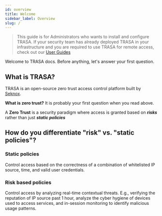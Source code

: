 ```yaml
---
id: overview
title: Welcome
sidebar_label: Overview
slug: /
---
```


> This guide is for Administrators who wants to install and configure TRASA. If your security team has already deployed TRASA in your infrastructure and you are required to use TRASA for remote access, check out our [User Guides](https://www.trasa.io/docs/guides/getting-started 'User Guides')

Welcome to TRASA docs. Before anything, let's answer your first question.

## What is TRASA?

TRASA is an open-source zero trust access control platform built by [Seknox](https://seknox.com).

**What is zero trust?** It is probably your first question when you read above.

A **Zero Trust** is a security paradigm where access is granted based on **_risks_** rather than just **_static policies_**

## How do you differentiate "risk" vs. "static policies"?

### Static policies

Control access based on the correctness of a combination of whitelisted IP source, time, and valid user credentials.

### Risk based policies

Control access by analyzing real-time contextual threats. E.g., verifying the reputation of IP source past 1 hour, analyze the cyber hygiene of devices used to access services, and in-session monitoring to identify malicious usage patterns.
